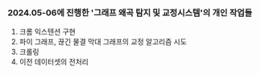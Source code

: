 ### 2024.05-06에 진행한 '그래프 왜곡 탐지 및 교정시스템'의 개인 작업들

1. 크롬 익스텐션 구현
2. 파이 그래프, 끊긴 물결 막대 그래프의 교정 알고리즘 시도
3. 크롤링
4. 이전 데이터셋의 전처리

